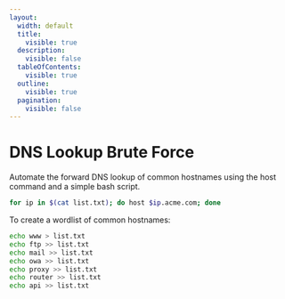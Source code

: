 ```yaml
---
layout:
  width: default
  title:
    visible: true
  description:
    visible: false
  tableOfContents:
    visible: true
  outline:
    visible: true
  pagination:
    visible: false
---
```


# DNS Lookup Brute Force

Automate the forward DNS lookup of common hostnames using the host command and a simple bash script.

```bash
for ip in $(cat list.txt); do host $ip.acme.com; done
```

To create a wordlist of common hostnames:

```bash
echo www > list.txt
echo ftp >> list.txt
echo mail >> list.txt
echo owa >> list.txt
echo proxy >> list.txt
echo router >> list.txt
echo api >> list.txt
```
